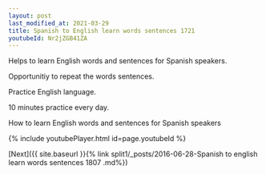 ```yaml
---
layout: post
last_modified_at: 2021-03-29
title: Spanish to English learn words sentences 1721 
youtubeId: Nr2jZGB41ZA
---
```

 
 
Helps to learn English words and sentences for Spanish speakers.

Opportunitiy to repeat the words sentences. 

Practice English language. 
 
10 minutes practice every day. 
 
How to learn English words and sentences for Spanish speakers 
 
{% include youtubePlayer.html id=page.youtubeId %}
 
 
[Next]({{ site.baseurl }}{% link  split1/_posts/2016-06-28-Spanish to english learn words sentences 1807 .md%})
 
